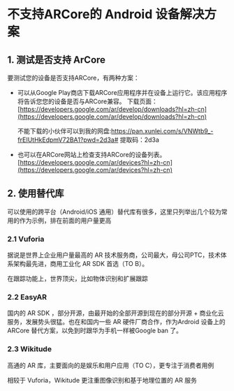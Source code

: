 # 不支持ARCore的 Android 设备解决方案

## 1. 测试是否支持 ArCore

要测试您的设备是否支持ARCore，有两种方案：

* 可以从Google Play商店下载ARCore应用程序并在设备上运行它。该应用程序将告诉您您的设备是否与ARCore兼容。
  下载页面：[https://developers.google.com/ar/develop/downloads?hl=zh-cn](https://developers.google.com/ar/develop/downloads?hl=zh-cn)

  不能下载的小伙伴可以到我的网盘:https://pan.xunlei.com/s/VNWtb9_-frEIUtHkEdpmV72BA1?pwd=2d3a# 提取码：2d3a

* 也可以在ARCore网站上检查支持ARCore的设备列表。[https://developers.google.com/ar/devices?hl=zh-cn](https://developers.google.com/ar/devices?hl=zh-cn)

## 2. 使用替代库

可以使用的跨平台（Android/iOS 通用）替代库有很多，这里只列举出几个较为常用的作为示例，排在前面的用户量更高

### 2.1 Vuforia

据说是世界上企业用户量最高的 AR 技术服务商，公司最大，母公司PTC，技术体系架构最先进，商用工业化 AR SDK 首选（TO B）。

在跟踪功能上，世界顶尖，比如物体识别和扩展跟踪

### 2.2 EasyAR

国内的 AR SDK ，部分开源，由最开始的全部开源到现在的部分开源 + 商业化云服务，发展势头很猛。也在和国内一些 AR 硬件厂商合作，作为Ardroid 设备上的 ARCore 替代方案，以免到时跟华为手机一样被Google ban 了。


### 2.3 Wikitude

高通的 AR 库，主要面向的是娱乐和用户应用（TO C），更专注于消费者用例

相较于 Vuforia，Wikitude 更注重图像识别和基于地理位置的 AR 服务


